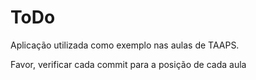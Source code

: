 # ToDo

Aplicação utilizada como exemplo nas aulas de TAAPS.

Favor, verificar cada commit para a posição de cada aula